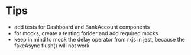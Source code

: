 # Tips

- add tests for Dashboard and BankAccount components
- for mocks, create a testing forlder and add required mocks
- keep in mind to mock the delay operator from rxjs in jest, because the fakeAsync flush() will not work
